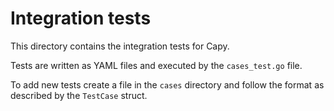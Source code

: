 # Integration tests

This directory contains the integration tests for Capy.

Tests are written as YAML files and executed by the `cases_test.go` file.

To add new tests create a file in the `cases` directory and follow the format as described by the `TestCase` struct.
